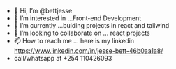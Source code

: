 - 👋 Hi, I’m @bettjesse
- 👀 I’m interested in ...Front-end Development
- 🌱 I’m currently  ...buiding projects in react and tailwind
- 💞️ I’m looking to collaborate on ... react projects
- 📫 How to reach me ... here is my linkedin https://www.linkedin.com/in/jesse-bett-46b0aa1a8/ 
- call/whatsapp at +254 110426093


<!---
bettjesse/bettjesse is a ✨ special ✨ repository because its `README.md` (this file) appears on your GitHub profile.
You can click the Preview link to take a look at your changes.
--->
